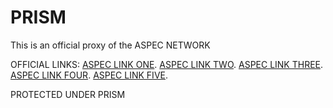 # PRISM
This is an official proxy of the ASPEC NETWORK


OFFICIAL LINKS:
 [ASPEC LINK ONE](https://tylertopg4.up.railway.app).
 [ASPEC LINK TWO](https://aspec-foundationn1.up.railway.app).
 [ASPEC LINK THREE](https://mr-reeves.up.railway.app).
 [ASPEC LINK FOUR](https://lol-beans423.up.railway.app).
 [ASPEC LINK FIVE](https://emerald-aspec.up.railway.app).
 
 

 
 
 PROTECTED UNDER PRISM
